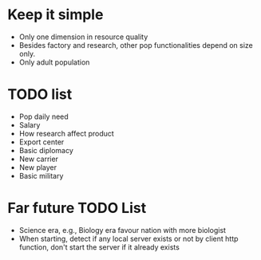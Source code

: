 # Keep it simple
* Only one dimension in resource quality
* Besides factory and research, other pop functionalities depend on size only.
* Only adult population

# TODO list
* Pop daily need
* Salary
* How research affect product
* Export center
* Basic diplomacy
* New carrier
* New player
* Basic military

# Far future TODO List
* Science era, e.g., Biology era favour nation with more biologist
* When starting, detect if any local server exists or not by client http function, don't start the server if it already exists
